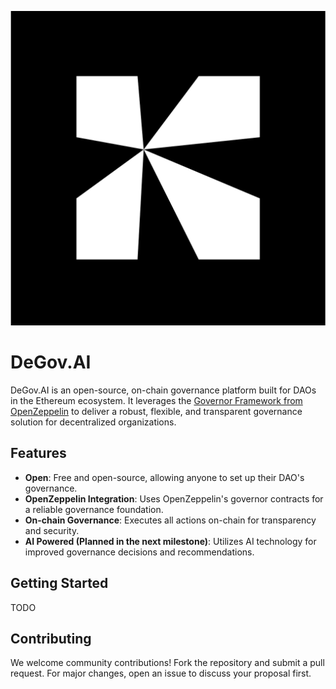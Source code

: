 <div align="center">

![logo](docs/DeGov.AI.svg)

</div>

# DeGov.AI

DeGov.AI is an open-source, on-chain governance platform built for DAOs in the Ethereum ecosystem. It leverages the [Governor Framework from OpenZeppelin](https://docs.openzeppelin.com/contracts/4.x/governance) to deliver a robust, flexible, and transparent governance solution for decentralized organizations.

## Features

- **Open**: Free and open-source, allowing anyone to set up their DAO's governance.
- **OpenZeppelin Integration**: Uses OpenZeppelin's governor contracts for a reliable governance foundation.
- **On-chain Governance**: Executes all actions on-chain for transparency and security.
- **AI Powered (Planned in the next milestone)**: Utilizes AI technology for improved governance decisions and recommendations.

## Getting Started

TODO

## Contributing

We welcome community contributions! Fork the repository and submit a pull request. For major changes, open an issue to discuss your proposal first.